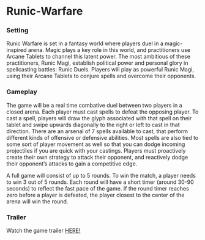 # Runic-Warfare

### Setting ###
Runic Warfare is set in a fantasy world where players duel in a magic-inspired arena. Magic plays a key role in this world, and practitioners use Arcane Tablets to channel this latent power. 
The most ambitious of these practitioners, Runic Magi, establish political power and personal glory in spellcasting battles: Runic Duels. Players will play as powerful Runic Magi, using their Arcane Tablets to conjure spells and overcome their opponents.

### Gameplay ###
The game will be a real time combative duel between two players in a closed arena.
Each player must cast spells to defeat the opposing player. To cast a spell, players will draw the glyph associated with that spell on their tablet and swipe upwards diagonally to the right or left to cast in that direction.
There are an arsenal of 7 spells available to cast, that perform different kinds of offensive or defensive abilities. Most spells are also tied to some sort of player movement as well so that you can dodge incoming projectiles if you are quick with your castings.
Players must proactively create their own strategy to attack their opponent, and reactively dodge their opponent’s attacks to gain a competitive edge. 

A full game will consist of up to 5 rounds. To win the match, a player needs to win 3 out of 5 rounds. Each round will have a short timer (around 30-90 seconds) to reflect the fast pace of the game. If the round timer reaches zero before a player is defeated, the player closest to the center of the arena will win the round.

### Trailer ###
Watch the game trailer [HERE!](https://drive.google.com/file/d/1klF-dTSdYPenY6QC5KtA3V824kYMQNOJ/view?usp=sharing)
